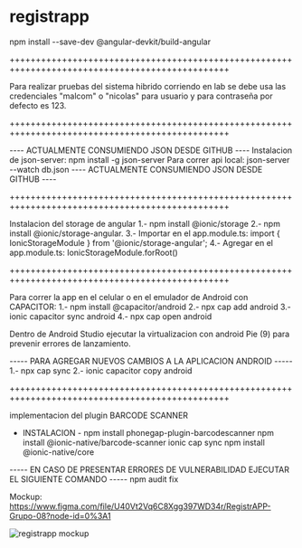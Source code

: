 # registrapp

npm install --save-dev @angular-devkit/build-angular

++++++++++++++++++++++++++++++++++++++++++++++++++++++++++++++++++++++++++++++++++++++++++++++++

Para realizar pruebas del sistema hibrido corriendo en lab se debe usa las credenciales "malcom" o "nicolas" para usuario y para contraseña por defecto es 123.

++++++++++++++++++++++++++++++++++++++++++++++++++++++++++++++++++++++++++++++++++++++++++++++++

----     ACTUALMENTE CONSUMIENDO JSON DESDE GITHUB    ----
Instalacion de json-server: npm install -g json-server
Para correr api local: json-server --watch db.json
----     ACTUALMENTE CONSUMIENDO JSON DESDE GITHUB    ----

++++++++++++++++++++++++++++++++++++++++++++++++++++++++++++++++++++++++++++++++++++++++++++++++

Instalacion del storage de angular
1.- npm install @ionic/storage
2.- npm install @ionic/storage-angular.
3.- Importar en el app.module.ts: import { IonicStorageModule } from '@ionic/storage-angular';
4.- Agregar en el app.module.ts: IonicStorageModule.forRoot()


++++++++++++++++++++++++++++++++++++++++++++++++++++++++++++++++++++++++++++++++++++++++++++++++

Para correr la app en el celular o en el emulador de Android con CAPACITOR:
1.- npm install @capacitor/android
2.- npx cap add android
3.- ionic capacitor sync android
4.- npx cap open android

Dentro de Android Studio ejecutar la virtualizacion con android Pie (9) para prevenir errores de lanzamiento.

----- PARA AGREGAR NUEVOS CAMBIOS A LA APLICACION ANDROID -----
1.- npx cap sync
2.- ionic capacitor copy android

++++++++++++++++++++++++++++++++++++++++++++++++++++++++++++++++++++++++++++++++++++++++++++++++

implementacion del plugin BARCODE SCANNER

- INSTALACION -
npm install phonegap-plugin-barcodescanner
npm install @ionic-native/barcode-scanner
ionic cap sync
npm install @ionic-native/core

----- EN CASO DE PRESENTAR ERRORES DE VULNERABILIDAD EJECUTAR EL SIGUIENTE COMANDO -----
npm audit fix

Mockup:
https://www.figma.com/file/U40Vt2Vq6C8Xgg397WD34r/RegistrAPP-Grupo-08?node-id=0%3A1

![registrapp mockup](https://user-images.githubusercontent.com/54687324/133321996-93ce7989-757c-4ed3-88e2-95f1271e10d0.png)
